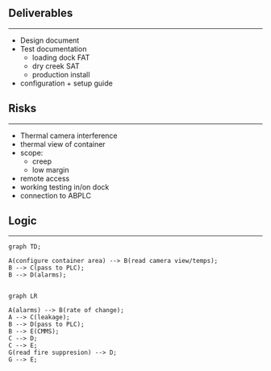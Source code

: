 ## Deliverables
---
* Design document
* Test documentation
	* loading dock FAT
	* dry creek SAT
	* production install
* configuration + setup guide

## Risks
---
* Thermal camera interference
* thermal view of container
* scope:
	* creep
	* low margin
* remote access
* working testing in/on dock
* connection to ABPLC

## Logic
---
```mermaid
graph TD;

A(configure container area) --> B(read camera view/temps);
B --> C(pass to PLC);
B --> D(alarms);


```
```mermaid
graph LR

A(alarms) --> B(rate of change);
A --> C(leakage);
B --> D(pass to PLC);
B --> E(CMMS);
C --> D;
C --> E;
G(read fire suppresion) --> D;
G --> E;
```
